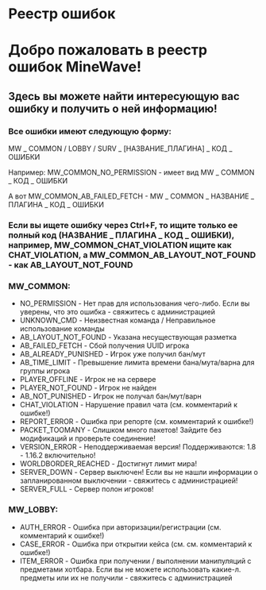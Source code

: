 # Реестр ошибок

# Добро пожаловать в реестр ошибок MineWave!

## Здесь вы можете найти интересующую вас ошибку и получить о ней информацию!



### Все ошибки имеют следующую форму:

MW _ COMMON / LOBBY / SURV _  [НАЗВАНИЕ_ПЛАГИНА] _ КОД _ ОШИБКИ

Например: MW_COMMON_NO_PERMISSION - имеет вид MW _ COMMON _ КОД _ ОШИБКИ

А вот MW_COMMON_AB_FAILED_FETCH - MW _ COMMON _ НАЗВАНИЕ _ ПЛАГИНА _ КОД _ ОШИБКИ

### Если вы ищете ошибку через Ctrl+F, то ищите только ее полный код (НАЗВАНИЕ _ ПЛАГИНА _ КОД _ ОШИБКИ), например, MW_COMMON_CHAT_VIOLATION ищите как CHAT_VIOLATION, а MW_COMMON_AB_LAYOUT_NOT_FOUND - как  AB_LAYOUT_NOT_FOUND 

### MW_COMMON:

- NO_PERMISSION - Нет прав для использования чего-либо. Если вы уверены, что это ошибка - свяжитесь с администрацией
- UNKNOWN_CMD - Неизвестная команда / Неправильное использование команды
- AB_LAYOUT_NOT_FOUND - Указана несуществующая разметка
- AB_FAILED_FETCH - Сбой получения UUID игрока
- AB_ALREADY_PUNISHED - Игрок уже получил бан/мут
- AB_TIME_LIMIT - Превышение лимита времени бана/мута/варна для группы игрока
- PLAYER_OFFLINE - Игрок не на сервере
- PLAYER_NOT_FOUND - Игрок не найден
- AB_NOT_PUNISHED - Игрок не получал бан/мут/варн
- CHAT_VIOLATION - Нарушение правил чата (см. комментарий к ошибке!)
- REPORT_ERROR - Ошибка при репорте (см. комментарий к ошибке!)
- PACKET_TOOMANY - Слишком много пакетов! Зайдите без модификаций и проверьте соединение!
- VERSION_ERROR - Неподдерживаемая версия! Поддерживаются: 1.8 - 1.16.2 включительно!
- WORLDBORDER_REACHED - Достигнут лимит мира!
- SERVER_DOWN - Сервер выключен! Если вы не нашли информации о запланированном выключении - свяжитесь с администрацией!
- SERVER_FULL - Сервер полон игроков!

### MW_LOBBY:

- AUTH_ERROR - Ошибка при авторизации/регистрации (см. комментарий к ошибке!)
- CASE_ERROR - Ошибка при открытии кейса (см. см. комментарий к ошибке!)
- ITEM_ERROR - Ошибка при получении / выполнении манипуляций с предметами хотбара. Если вы не можете использовать какие-л. предметы или их не получили - свяжитесь с администрацией


